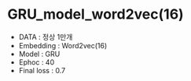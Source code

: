 # GRU_model_word2vec(16)
* DATA : 정상 1만개
* Embedding : Word2vec(16)
* Model : GRU
* Ephoc : 40
* Final loss : 0.7
